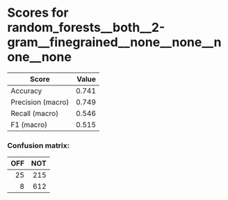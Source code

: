 # Scores for random_forests__both__2-gram__finegrained__none__none__none__none
|      Score      |Value|
|-----------------|----:|
|Accuracy         |0.741|
|Precision (macro)|0.749|
|Recall (macro)   |0.546|
|F1 (macro)       |0.515|

### Confusion matrix:
|OFF|NOT|
|--:|--:|
| 25|215|
|  8|612|
